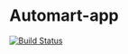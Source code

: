 # Automart-app
[![Build Status](https://travis-ci.org/cstudio7/Automart-app.svg?branch=develop)](https://travis-ci.org/cstudio7/Automart-app)
